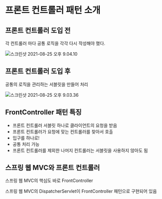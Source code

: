 # 프론트 컨트롤러 패턴 소개

## 프론트 컨트롤러 도입 전

각 컨트롤러 마다 공통 로직을 각각 다시 작성해야 했다.

![스크린샷 2021-08-25 오후 9.04.10](../md-images/%E1%84%89%E1%85%B3%E1%84%8F%E1%85%B3%E1%84%85%E1%85%B5%E1%86%AB%E1%84%89%E1%85%A3%E1%86%BA%202021-08-25%20%E1%84%8B%E1%85%A9%E1%84%92%E1%85%AE%209.04.10.png)



## 프론트 컨트롤러 도입 후

공통의 로직을 관리하는 서블릿을 만들어 처리

![스크린샷 2021-08-25 오후 9.03.36](../md-images/%E1%84%89%E1%85%B3%E1%84%8F%E1%85%B3%E1%84%85%E1%85%B5%E1%86%AB%E1%84%89%E1%85%A3%E1%86%BA%202021-08-25%20%E1%84%8B%E1%85%A9%E1%84%92%E1%85%AE%209.03.36.png)



## FrontController 패턴 특징

* 프론트 컨트롤러 서블릿 하나로 클라이언트의 요청을 받음
* 프론트 컨트롤러가 요청에 맞는 컨트롤러를 찾아서 호출
* 입구를 하나로!
* 공통 처리 가능
* 프론트 컨트롤러를 제외한 나머지 컨트롤러는 서블릿을 사용하지 않아도 됨



## 스프링 웹 MVC와 프론트 컨트롤러

스프링 웹 MVC의 핵심도 바로 FrontController

스프링 웹 MVC의 DispatcherServlet이 FrontController 패턴으로 구현되어 있음
